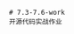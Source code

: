                                                             # 7.3-7.6-work
                                                            开源代码实战作业
